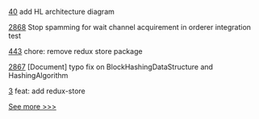 
[40](https://github.com/hyperledger-labs/fabric-operations-console/pull/40) add HL architecture diagram

[2868](https://github.com/hyperledger/fabric/pull/2868) Stop spamming for wait channel acquirement in orderer integration test

[443](https://github.com/hyperledger/aries-framework-javascript/pull/443) chore: remove redux store package

[2867](https://github.com/hyperledger/fabric/pull/2867) [Document] typo fix on BlockHashingDataStructure and HashingAlgorithm

[3](https://github.com/hyperledger/aries-framework-javascript-ext/pull/3) feat: add redux-store


[See more >>>](https://start-here.hyperledger.org/pull-requests)
